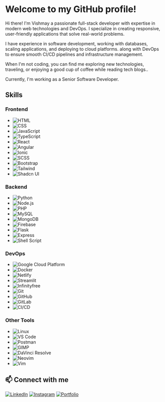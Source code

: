 # Welcome to my GitHub profile! 

Hi there! I'm Vishmay a passionate full-stack developer with expertise in modern web technologies and DevOps. I specialize in creating responsive, user-friendly applications that solve real-world problems.

I have experience in software development, working with databases, scaling applications, and deploying to cloud platforms. along with DevOps to ensure smooth CI/CD pipelines and infrastructure management.

When I'm not coding, you can find me exploring new technologies, traveling, or enjoying a good cup of coffee while reading tech blogs..

Currently, I'm working as a Senior Software Developer.

## Skills

### Frontend
- ![HTML](https://img.shields.io/badge/-HTML-orange?logo=html5&logoColor=white)
- ![CSS](https://img.shields.io/badge/-CSS-blue?logo=css3&logoColor=white)
- ![JavaScript](https://img.shields.io/badge/-JavaScript-yellow?logo=javascript&logoColor=white)
- ![TypeScript](https://img.shields.io/badge/-TypeScript-blue?logo=typescript&logoColor=white)
- ![React](https://img.shields.io/badge/-React-61DAFB?logo=react&logoColor=white)
- ![Angular](https://img.shields.io/badge/-Angular-red?logo=angular&logoColor=white)
- ![Ionic](https://img.shields.io/badge/-Ionic-3880FF?logo=ionic&logoColor=white)
- ![SCSS](https://img.shields.io/badge/-SCSS-CC6699?logo=sass&logoColor=white)
- ![Bootstrap](https://img.shields.io/badge/-Bootstrap-7952B3?logo=bootstrap&logoColor=white)
- ![Tailwind](https://img.shields.io/badge/-Tailwind-06B6D4?logo=tailwindcss&logoColor=white)
- ![Shadcn UI](https://img.shields.io/badge/-Shadcn_UI-black?logo=shadcn&logoColor=white)

### Backend
- ![Python](https://img.shields.io/badge/-Python-3776AB?logo=python&logoColor=white)
- ![Node.js](https://img.shields.io/badge/-Node.js-339933?logo=node.js&logoColor=white)
- ![PHP](https://img.shields.io/badge/-PHP-777BB4?logo=php&logoColor=white)
- ![MySQL](https://img.shields.io/badge/-MySQL-4479A1?logo=mysql&logoColor=white)
- ![MongoDB](https://img.shields.io/badge/-MongoDB-47A248?logo=mongodb&logoColor=white)
- ![Firebase](https://img.shields.io/badge/-Firebase-FFCA28?logo=firebase&logoColor=white)
- ![Flask](https://img.shields.io/badge/-Flask-000000?logo=flask&logoColor=white)
- ![Express](https://img.shields.io/badge/-Express-000000?logo=express&logoColor=white)
- ![Shell Script](https://img.shields.io/badge/-Shell_Script-black?logo=gnu-bash&logoColor=white)

### DevOps
- ![Google Cloud Platform](https://img.shields.io/badge/-Google_Cloud_Platform-4285F4?logo=googlecloud&logoColor=white)
- ![Docker](https://img.shields.io/badge/-Docker-2496ED?logo=docker&logoColor=white)
- ![Netlify](https://img.shields.io/badge/-Netlify-00C7B7?logo=netlify&logoColor=white)
- ![Streamlit](https://img.shields.io/badge/-Streamlit-FF4B4B?logo=streamlit&logoColor=white)
- ![Infinityfree](https://img.shields.io/badge/-Infinityfree-009688?logo=infinityfree&logoColor=white)
- ![Git](https://img.shields.io/badge/-Git-F05032?logo=git&logoColor=white)
- ![GitHub](https://img.shields.io/badge/-GitHub-181717?logo=github&logoColor=white)
- ![GitLab](https://img.shields.io/badge/-GitLab-FC6D26?logo=gitlab&logoColor=white)
- ![CI/CD](https://img.shields.io/badge/-CI/CD-FF7139?logo=githubactions&logoColor=white)

### Other Tools
- ![Linux](https://img.shields.io/badge/-Linux-FCC624?logo=linux&logoColor=white)
- ![VS Code](https://img.shields.io/badge/-VS_Code-007ACC?logo=visualstudiocode&logoColor=white)
- ![Postman](https://img.shields.io/badge/-Postman-FF6C37?logo=postman&logoColor=white)
- ![GIMP](https://img.shields.io/badge/-GIMP-5C5543?logo=gimp&logoColor=white)
- ![DaVinci Resolve](https://img.shields.io/badge/-DaVinci_Resolve-1A1A1A?logo=davinciresolve&logoColor=white)
- ![Neovim](https://img.shields.io/badge/-Neovim-57A143?logo=neovim&logoColor=white)
- ![Vim](https://img.shields.io/badge/-Vim-019733?logo=vim&logoColor=white)

## 📫 Connect with me
[![LinkedIn](https://img.shields.io/badge/-LinkedIn-blue?logo=linkedin&logoColor=white)](http://in.linkedin.com/in/vishmay)
[![Instagram](https://img.shields.io/badge/-Instagram-pink?logo=instagram&logoColor=red)](https://www.instagram.com/__vishmay__/)
[![Portfolio](https://img.shields.io/badge/-Portfolio-black?logo=web&logoColor=white)]([https://your-portfolio.com](https://vishmayk.netlify.app/))
